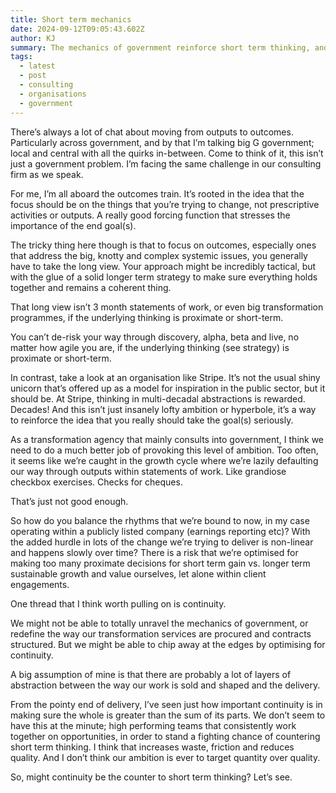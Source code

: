 ```yaml
---
title: Short term mechanics
date: 2024-09-12T09:05:43.602Z
author: KJ
summary: The mechanics of government reinforce short term thinking, and it sucks
tags:
  - latest
  - post
  - consulting
  - organisations
  - government
---
```


There’s always a lot of chat about moving from outputs to outcomes. Particularly across government, and by that I’m talking big G government; local and central with all the quirks in-between. Come to think of it, this isn’t just a government problem. I’m facing the same challenge in our consulting firm as we speak.

For me, I’m all aboard the outcomes train. It’s rooted in the idea that the focus should be on the things that you’re trying to change, not prescriptive activities or outputs. A really good forcing function that stresses the importance of the end goal(s).

The tricky thing here though is that to focus on outcomes, especially ones that address the big, knotty and complex systemic issues, you generally have to take the long view. Your approach might be incredibly tactical, but with the glue of a solid longer term strategy to make sure everything holds together and remains a coherent thing.

That long view isn’t 3 month statements of work, or even big transformation programmes, if the underlying thinking is proximate or short-term.

You can’t de-risk your way through discovery, alpha, beta and live, no matter how agile you are, if the underlying thinking (see strategy) is proximate or short-term.

In contrast, take a look at an organisation like Stripe. It’s not the usual shiny unicorn that’s offered up as a model for inspiration in the public sector, but it should be.  At Stripe, thinking in multi-decadal abstractions is rewarded. Decades! And this isn’t just insanely lofty ambition or hyperbole, it’s a way to reinforce the idea that you really should take the goal(s) seriously.

As a transformation agency that mainly consults into government, I think we need to do a much better job of provoking this level of ambition. Too often, it seems like we’re caught in the growth cycle where we’re lazily defaulting our way through outputs within statements of work. Like grandiose checkbox exercises. Checks for cheques.

That’s just not good enough.

So how do you balance the rhythms that we’re bound to now, in my case operating within a publicly listed company (earnings reporting etc)? With the added hurdle in lots of the change we’re trying to deliver is non-linear and happens slowly over time? There is a risk that we’re optimised for making too many proximate decisions for short term gain vs. longer term sustainable growth and value ourselves, let alone within client engagements.

One thread that I think worth pulling on is continuity.

We might not be able to totally unravel the mechanics of government, or redefine the way our transformation services are procured and contracts structured. But we might be able to chip away at the edges by optimising for continuity.

A big assumption of mine is that there are probably a lot of layers of abstraction between the way our work is sold and shaped and the delivery.

From the pointy end of delivery, I’ve seen just how important continuity is in making sure the whole is greater than the sum of its parts. We don’t seem to have this at the minute; high performing teams that consistently work together on opportunities, in order to stand a fighting chance of countering short term thinking. I think that increases waste, friction and reduces quality. And I don’t think our ambition is ever to target quantity over quality.

So, might continuity be the counter to short term thinking? Let’s see.
